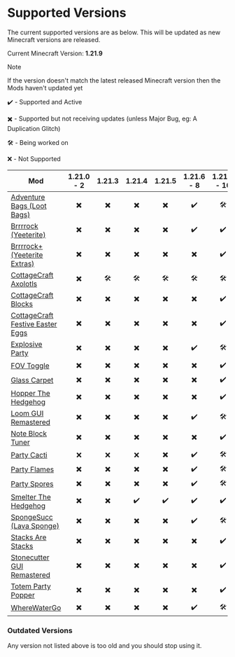 # Supported Versions
The current supported versions are as below. This will be updated as new Minecraft versions are released.

Current Minecraft Version: **1.21.9**
> [!NOTE]
> If the version doesn't match the latest released Minecraft version then the Mods haven't updated yet

✔️ - Supported and Active

✖️ - Supported but not receiving updates (unless Major Bug, eg: A Duplication Glitch)

🛠️ - Being worked on

❌ - Not Supported

| Mod                                                                                    | 1.21.0 - 2 | 1.21.3 | 1.21.4 | 1.21.5 | 1.21.6 - 8 | 1.21.9 - 10 |
| -------------------------------------------------------------------------------------- | :------------: | :-----: | :---: | :-----: | :-----: | :-----: |
| [Adventure Bags (Loot Bags)](https://modrinth.com/mod/adventure-bags)                  | ✖️ | ✖️ | ✖️ | ✖️ | ✔️ | 🛠️ |
| [Brrrrock (Yeeterite)](https://modrinth.com/mod/yeeterite)                             | ✖️ | ✖️ | ✖️ | ✖️ | ✔️ | ✔️ |
| [Brrrrock+ (Yeeterite Extras)](https://modrinth.com/mod/yeeterite-extras)              | ✖️ | ✖️ | ✖️ | ✖️ | ✖️ | ✔️ |
| [CottageCraft Axolotls](https://modrinth.com/mod/cottagecraft-axolotls)                | ✖️ | 🛠️ | 🛠️ | 🛠️ | 🛠️ | 🛠️ |
| [CottageCraft Blocks](https://modrinth.com/mod/cottagecraft-mod)                       | ✖️ | ✖️ | ✖️ | ✖️ | ✖️ | ✔️ |
| [CottageCraft Festive Easter Eggs](https://modrinth.com/mod/cottagecraft-festive-eggs) | ✖️ | ✖️ | ✖️ | ✖️ | ✖️ | ✔️ |
| [Explosive Party](https://modrinth.com/mod/explosive-party)                            | ✖️ | ✖️ | ✖️ | ✖️ | ✔️ | 🛠️ |
| [FOV Toggle](https://modrinth.com/mod/fov-toggle)                                      | ✖️ | ✖️ | ✖️ | ✖️ | ✖️ | ✔️ |
| [Glass Carpet](https://modrinth.com/mod/glass-carpet)                                  | ✖️ | ✖️ | ✖️ | ✖️ | ✖️ | ✔️ |
| [Hopper The Hedgehog](https://modrinth.com/mod/hopper-the-hedgehog)                    | ✖️ | ✖️ | ✖️ | ✖️ | ✖️ | ✔️ |
| [Loom GUI Remastered](https://modrinth.com/mod/loom-gui-remastered)                    | ✖️ | ✖️ | ✖️ | ✖️ | ✔️ | 🛠️ |
| [Note Block Tuner](https://modrinth.com/mod/note-block-tuner)                          | ✖️ | ✖️ | ✖️ | ✖️ | ✖️ | ✔️ |
| [Party Cacti](https://modrinth.com/mod/party-cacti)                                    | ❌ | ❌ | ❌ | ✖️ | ✔️ | 🛠️ |
| [Party Flames](https://modrinth.com/mod/party-flames)                                  | ✖️ | ✖️ | ✖️ | ✖️ | ✔️ | 🛠️ |
| [Party Spores](https://modrinth.com/mod/party-spores)                                  | ✖️ | ✖️ | ✖️ | ✖️ | ✔️ | 🛠️ |
| [Smelter The Hedgehog](https://modrinth.com/mod/smelter-the-hedgehog)                  | ✖️ | ✖️ | ✔️ | ✔️ | ✔️ | ✔️ |
| [SpongeSucc (Lava Sponge)](https://modrinth.com/mod/spongesucc)                        | ✖️ | ✖️ | ✖️ | ✖️ | ✔️ | 🛠️ |
| [Stacks Are Stacks](https://modrinth.com/mod/stacks-are-stacks)                        | ✖️ | ✖️ | ✖️ | ✖️ | ✖️ | ✔️ |
| [Stonecutter GUI Remastered](https://modrinth.com/mod/stonecutter-gui-remastered)      | ✖️ | ✖️ | ✖️ | ✖️ | ✖️ | ✔️ |
| [Totem Party Popper](https://modrinth.com/mod/totem-party-popper)                      | ✖️ | ✖️ | ✖️ | ✖️ | ✖️ | ✔️ |
| [WhereWaterGo](https://modrinth.com/mod/wwg)                                           | ✖️ | ✖️ | ✖️ | ✖️ | ✔️ | 🛠️ |

### Outdated Versions
Any version not listed above is too old and you should stop using it.
